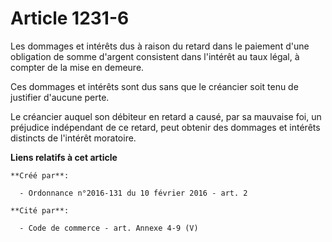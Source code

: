 # Article 1231-6

Les dommages et intérêts dus à raison du retard dans le paiement d'une obligation de somme d'argent consistent dans l'intérêt
au taux légal, à compter de la mise en demeure. 

Ces dommages et intérêts sont dus sans que le créancier soit tenu de justifier d'aucune perte. 

Le créancier auquel son débiteur en retard a causé, par sa mauvaise foi, un préjudice indépendant de ce retard, peut obtenir
des dommages et intérêts distincts de l'intérêt moratoire.

**Liens relatifs à cet article**

	**Créé par**:

	  - Ordonnance n°2016-131 du 10 février 2016 - art. 2

	**Cité par**:

	  - Code de commerce - art. Annexe 4-9 (V)
